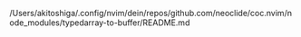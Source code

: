 /Users/akitoshiga/.config/nvim/dein/repos/github.com/neoclide/coc.nvim/node_modules/typedarray-to-buffer/README.md